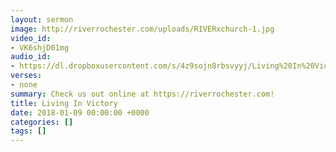 ```yaml
---
layout: sermon
image: http://riverrochester.com/uploads/RIVERxchurch-1.jpg
video_id:
- VK6shjD01mg
audio_id:
- https://dl.dropboxusercontent.com/s/4z9sojn8rbsvyyj/Living%20In%20Victory.mp3?dl=0
verses:
- none
summary: Check us out online at https://riverrochester.com!
title: Living In Victory
date: 2018-01-09 00:00:00 +0000
categories: []
tags: []
---
```

